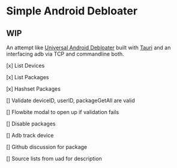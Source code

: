 # Simple Android Debloater

## WIP

An attempt like [Universal Android Debloater](https://github.com/0x192/universal-android-debloater/) built with [Tauri](https://tauri.app/) and an interfacing adb via TCP and commandline both.

[x] List Devices

[x] List Packages

[x] Hashset Packages

[] Validate deviceID, userID, packageGetAll are valid

[] Flowbite modal to open up if validation fails

[] Disable packages

[] Adb track device

[] Github discussion for package

[] Source lists from uad for description
